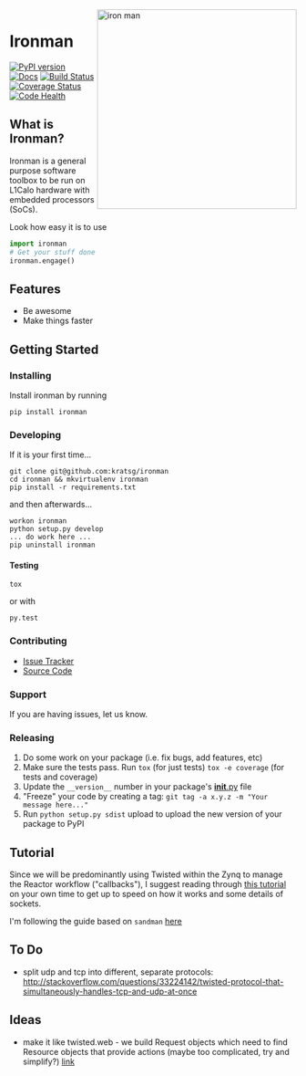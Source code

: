 <img src="http://i.imgur.com/qjeYbqX.png" width="350" align="right" alt="iron man" />

# Ironman

[![PyPI version](https://badge.fury.io/py/ironman.svg)](https://badge.fury.io/py/ironman) [![Docs](https://img.shields.io/badge/docs-latest-brightgreen.svg?style=flat)](http://iron-man.readthedocs.org/en/latest/intro.html)
[![Build Status](https://travis-ci.org/kratsg/ironman.svg?branch=master)](https://travis-ci.org/kratsg/ironman) [![Coverage Status](https://coveralls.io/repos/kratsg/ironman/badge.svg?branch=master&service=github)](https://coveralls.io/github/kratsg/ironman?branch=master) [![Code Health](https://landscape.io/github/kratsg/ironman/master/landscape.svg?style=flat)](https://landscape.io/github/kratsg/ironman/master)

## What is Ironman?

Ironman is a general purpose software toolbox to be run on L1Calo hardware with embedded processors (SoCs).

Look how easy it is to use

```python
import ironman
# Get your stuff done
ironman.engage()
```

## Features

- Be awesome
- Make things faster

## Getting Started

### Installing

Install ironman by running

```
pip install ironman
```

### Developing

If it is your first time...

```
git clone git@github.com:kratsg/ironman
cd ironman && mkvirtualenv ironman
pip install -r requirements.txt
```

and then afterwards...

```
workon ironman
python setup.py develop
... do work here ...
pip uninstall ironman
```

#### Testing

```
tox
```

or with

```
py.test
```

### Contributing

- [Issue Tracker](https://github.com/kratsg/ironman/issues)
- [Source Code](https://github.com/kratsg/ironman)

### Support

If you are having issues, let us know.

### Releasing

1. Do some work on your package (i.e. fix bugs, add features, etc)
1. Make sure the tests pass. Run `tox` (for just tests) `tox -e coverage` (for tests and coverage)
1. Update the `__version__` number in your package's [__init__.py](ironman/__init__.py) file
1. "Freeze" your code by creating a tag: `git tag -a x.y.z -m "Your message here..."`
1. Run `python setup.py sdist` upload to upload the new version of your package to PyPI

## Tutorial

Since we will be predominantly using Twisted within the Zynq to manage the Reactor workflow ("callbacks"), I suggest reading through [this tutorial](http://krondo.com/?page_id=1327) on your own time to get up to speed on how it works and some details of sockets.

I'm following the guide based on `sandman` [here](https://www.jeffknupp.com/blog/2013/08/16/open-sourcing-a-python-project-the-right-way/)

## To Do

- split udp and tcp into different, separate protocols: http://stackoverflow.com/questions/33224142/twisted-protocol-that-simultaneously-handles-tcp-and-udp-at-once

## Ideas

- make it like twisted.web - we build Request objects which need to find Resource objects that provide actions (maybe too complicated, try and simplify?) [link](http://twistedmatrix.com/trac/browser/trunk/twisted/web)


